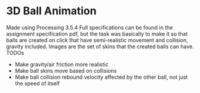 # 3D Ball Animation
Made using Processing 3.5.4
Full specifications can be found in the assignment specification pdf, but the task was basically to make it so that balls are created on click that have semi-realistic movement and collision, gravity included.
Images are the set of skins that the created balls can have.
TODOs
* Make gravity/air friction more realistic
* Make ball skins move based on collisions
* Make ball collision rebound velocity affected by the other ball, not just the speed of itself
